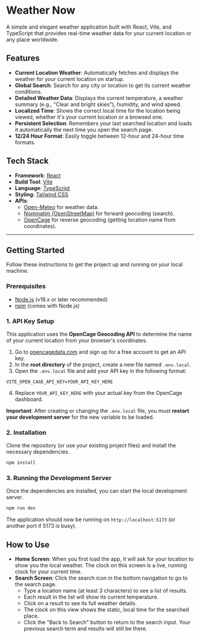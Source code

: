 # Weather Now

A simple and elegant weather application built with React, Vite, and TypeScript that provides real-time weather data for your current location or any place worldwide.

## Features

- **Current Location Weather**: Automatically fetches and displays the weather for your current location on startup.
- **Global Search**: Search for any city or location to get its current weather conditions.
- **Detailed Weather Data**: Displays the current temperature, a weather summary (e.g., "Clear and bright skies"), humidity, and wind speed.
- **Localized Time**: Shows the correct local time for the location being viewed, whether it's your current location or a browsed one.
- **Persistent Selection**: Remembers your last searched location and loads it automatically the next time you open the search page.
- **12/24 Hour Format**: Easily toggle between 12-hour and 24-hour time formats.

## Tech Stack

- **Framework**: [React](https://reactjs.org/)
- **Build Tool**: [Vite](https://vitejs.dev/)
- **Language**: [TypeScript](https://www.typescriptlang.org/)
- **Styling**: [Tailwind CSS](https://tailwindcss.com/)
- **APIs**:
  - [Open-Meteo](https://open-meteo.com/) for weather data.
  - [Nominatim (OpenStreetMap)](https://nominatim.org/) for forward geocoding (search).
  - [OpenCage](https://opencagedata.com/) for reverse geocoding (getting location name from coordinates).

---

## Getting Started

Follow these instructions to get the project up and running on your local machine.

### Prerequisites

- [Node.js](https://nodejs.org/en/) (v18.x or later recommended)
- [npm](https://www.npmjs.com/) (comes with Node.js)

### 1. API Key Setup

This application uses the **OpenCage Geocoding API** to determine the name of your current location from your browser's coordinates.

1.  Go to [opencagedata.com](https://opencagedata.com/) and sign up for a free account to get an API key.
2.  In the **root directory** of the project, create a new file named `.env.local`.
3.  Open the `.env.local` file and add your API key in the following format:

```env
VITE_OPEN_CAGE_API_KEY=YOUR_API_KEY_HERE
```

4.  Replace `YOUR_API_KEY_HERE` with your actual key from the OpenCage dashboard.

**Important**: After creating or changing the `.env.local` file, you must **restart your development server** for the new variable to be loaded.


### 2. Installation

Clone the repository (or use your existing project files) and install the necessary dependencies.

```bash
npm install
```

### 3. Running the Development Server

Once the dependencies are installed, you can start the local development server.

```bash
npm run dev
```

The application should now be running on `http://localhost:5173` (or another port if 5173 is busy).

## How to Use

- **Home Screen**: When you first load the app, it will ask for your location to show you the local weather. The clock on this screen is a live, running clock for your current time.
- **Search Screen**: Click the search icon in the bottom navigation to go to the search page.
  - Type a location name (at least 3 characters) to see a list of results.
  - Each result in the list will show its current temperature.
  - Click on a result to see its full weather details.
  - The clock on this view shows the static, local time for the searched place.
  - Click the "Back to Search" button to return to the search input. Your previous search term and results will still be there.